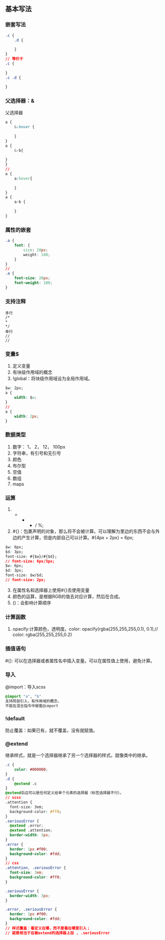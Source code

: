 ## 基本写法
### 嵌套写法
```css
.c {
    .d {
        
    }
}
// 等价于
.c {
    
}
.c .d {
    
}
```
### 父选择器：&
父选择器
```css
a {
    &:hover {
        
    }
}
a {
    &-b{
    
}
}
// 
a {
    a:hover{
    
    }
}
a {
    a-b {
        
    }
}
```
### 属性的嵌套
```css
.a {
    font: {
        size: 20px;
        weight: 100;
    }
}
// 
.a {
    font-size: 20px;
    font-weight: 100;
}
```
### 支持注释
```
多行
/*
*
*/
单行
//
//
```

### 变量$
1. 定义变量
2. 有块级作用域的概念
3. !global：将块级作用域设为全局作用域。

```css
$w: 2px;
a {
    width: $w;
}
// 
a {
    width: 2px;
}
```

### 数据类型
1. 数字： 1， 2， 12， 100px
2. 字符串，有引号和无引号
3. 颜色
4. 布尔型
5. 空值
6. 数组
7. maps

### 运算
1. + - * / %;
2. #{}：包裹声明的对象，那么将不会被计算。可以理解为里边的东西不会与外边的产生计算，但是内部自己可以计算。#{4px + 2px} = 6px;
```css
$w: 6px;
$d: 3px;
font-size: #{$w}/#{$d};
// font-size: 6px/3px;
$w: 6px;
$d: 3px;
font-size: $w/$d;
// font-size: 2px;
```
3. 在属性名和选择器上使用#{}去使用变量
4. 颜色的运算，是根据RGB的值去对应计算，然后在合成。
5. ()：会影响计算顺序

### 计算函数
1. opacify:计算颜色，透明度。color: opacify(rgba(255,255,255,0.1), 0.1);// color: rgba(255,255,255,0.2)

### 插值语句
#{}: 可以在选择器或者属性名中插入变量。可以在属性值上使用，避免计算。
### 导入
@import：导入scss
```css
@import "a", "b"
支持局部引入，有作用域的概念。
不能在混合指令中嵌套@import
```
### !default
防止覆盖：如果已有，就不覆盖，没有就赋值。

### @extend
继承样式，就是一个选择器继承了另一个选择器的样式。就像类中的继承。
```css
.c {
    color: #000000;
}
.d {
    @extend .c
}
@extend后边可以是任何定义给单个元素的选择器（标签选择器不行）。
// scss
.attention {
  font-size: 3em;
  background-color: #ff0;
}
.seriousError {
  @extend .error;
  @extend .attention;
  border-width: 3px;
}
.error {
  border: 1px #f00;
  background-color: #fdd;
}
// css
.attention, .seriousError {
  font-size: 3em;
  background-color: #ff0;
}

.seriousError {
  border-width: 3px;
}

.error, .seriousError {
  border: 1px #f00;
  background-color: #fdd;
}
// 样式覆盖：看定义在哪，而不是看在哪里引入；
// 就是相当于在被extend的选择器上加 , .seriousError
```

